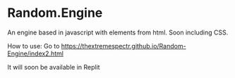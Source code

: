 # Random.Engine
An engine based in javascript with elements from html. Soon including CSS.

How to use:
Go to https://thextremespectr.github.io/Random-Engine/index2.html


It will soon be available in Replit

